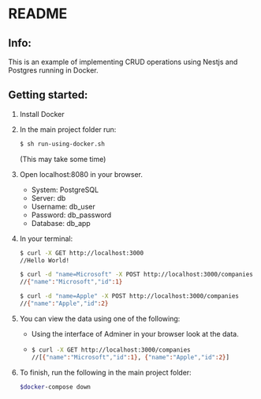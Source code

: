 # README

## Info:

This is an example of implementing CRUD operations using Nestjs and Postgres running in Docker.

## Getting started:

1. Install Docker

2. 
    In the main project folder run:

    ```bash
    $ sh run-using-docker.sh
    ```
    (This may take some time)


3.
   Open localhost:8080 in your browser.  

   * System: PostgreSQL
   * Server: db
   * Username: db_user
   * Password: db_password
   * Database: db_app

4.
    In your terminal:
    ```bash
    $ curl -X GET http://localhost:3000
    //Hello World!

    $ curl -d "name=Microsoft" -X POST http://localhost:3000/companies
    //{"name":"Microsoft","id":1}

    $ curl -d "name=Apple" -X POST http://localhost:3000/companies
    //{"name":"Apple","id":2}
    ```

5.
    You can view the data using one of the following:

    * Using the interface of Adminer in your browser look at the data.

    *
        ```bash
        $ curl -X GET http://localhost:3000/companies
        //[{"name":"Microsoft","id":1}, {"name":"Apple","id":2}]
        ```

6.
    To finish, run the following in the main project folder:
    ```bash
    $docker-compose down
    ```
